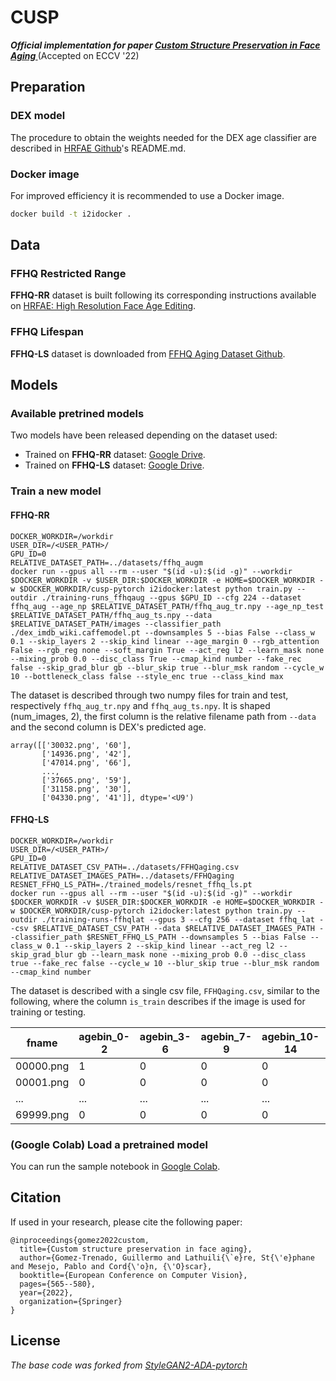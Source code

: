# CUSP
**_Official implementation for paper [Custom Structure Preservation in Face Aging
](https://arxiv.org/abs/2207.11025)_** (Accepted on ECCV '22)
 
## Preparation
### DEX model
The procedure to obtain the weights needed for the DEX age classifier
are described in [HRFAE Github](https://github.com/InterDigitalInc/HRFAE)'s README.md.

### Docker image

For improved efficiency it is recommended to use a Docker image.

```bash
docker build -t i2idocker .
```

## Data
### FFHQ Restricted Range
__FFHQ-RR__ dataset is built following its corresponding instructions available on [HRFAE: High Resolution Face Age Editing](https://arxiv.org/pdf/2005.04410.pdf).
### FFHQ Lifespan
__FFHQ-LS__ dataset is downloaded from [FFHQ Aging Dataset Github](https://github.com/royorel/FFHQ-Aging-Dataset).

## Models
### Available pretrined models

Two models have been released depending on the dataset used:
- Trained on __FFHQ-RR__ dataset: [Google Drive](https://drive.google.com/drive/folders/1ilazawzdIiNZq_jMxW-Gufae6x7SM66t?usp=sharing).
- Trained on __FFHQ-LS__ dataset: [Google Drive](https://drive.google.com/drive/folders/1C3zhHNFAXmmBAtbUoKQNP6nwJ5MHgBmw?usp=sharing).

### Train a new model
#### FFHQ-RR
```
DOCKER_WORKDIR=/workdir
USER_DIR=/<USER_PATH>/
GPU_ID=0
RELATIVE_DATASET_PATH=../datasets/ffhq_augm
docker run --gpus all --rm --user "$(id -u):$(id -g)" --workdir $DOCKER_WORKDIR -v $USER_DIR:$DOCKER_WORKDIR -e HOME=$DOCKER_WORKDIR -w $DOCKER_WORKDIR/cusp-pytorch i2idocker:latest python train.py --outdir ./training-runs_ffhqaug --gpus $GPU_ID --cfg 224 --dataset ffhq_aug --age_np $RELATIVE_DATASET_PATH/ffhq_aug_tr.npy --age_np_test $RELATIVE_DATASET_PATH/ffhq_aug_ts.npy --data $RELATIVE_DATASET_PATH/images --classifier_path ./dex_imdb_wiki.caffemodel.pt --downsamples 5 --bias False --class_w 0.1 --skip_layers 2 --skip_kind linear --age_margin 0 --rgb_attention False --rgb_reg none --soft_margin True --act_reg l2 --learn_mask none --mixing_prob 0.0 --disc_class True --cmap_kind number --fake_rec false --skip_grad_blur gb --blur_skip true --blur_msk random --cycle_w 10 --bottleneck_class false --style_enc true --class_kind max
```

The dataset is described through two numpy files for train and test, respectively `ffhq_aug_tr.npy` and `ffhq_aug_ts.npy`. 
It is shaped (num_images, 2), the first column is the relative filename path from `--data` and the second column is DEX's predicted age.

```
array([['30032.png', '60'],
       ['14936.png', '42'],
       ['47014.png', '66'],
       ...,
       ['37665.png', '59'],
       ['31158.png', '30'],
       ['04330.png', '41']], dtype='<U9')
```

#### FFHQ-LS
```
DOCKER_WORKDIR=/workdir
USER_DIR=/<USER_PATH>/
GPU_ID=0
RELATIVE_DATASET_CSV_PATH=../datasets/FFHQaging.csv
RELATIVE_DATASET_IMAGES_PATH=../datasets/FFHQaging
RESNET_FFHQ_LS_PATH=./trained_models/resnet_ffhq_ls.pt
docker run --gpus all --rm --user "$(id -u):$(id -g)" --workdir $DOCKER_WORKDIR -v $USER_DIR:$DOCKER_WORKDIR -e HOME=$DOCKER_WORKDIR -w $DOCKER_WORKDIR/cusp-pytorch i2idocker:latest python train.py --outdir ./training-runs-ffhqlat --gpus 3 --cfg 256 --dataset ffhq_lat --csv $RELATIVE_DATASET_CSV_PATH --data $RELATIVE_DATASET_IMAGES_PATH --classifier_path $RESNET_FFHQ_LS_PATH --downsamples 5 --bias False --class_w 0.1 --skip_layers 2 --skip_kind linear --act_reg l2 --skip_grad_blur gb --learn_mask none --mixing_prob 0.0 --disc_class true --fake_rec false --cycle_w 10 --blur_skip true --blur_msk random --cmap_kind number
```

The dataset is described with a single csv file, `FFHQaging.csv`, similar to the following, where the column `is_train`
describes if the image is used for training or testing.


| fname     | agebin_0-2 | agebin_3-6 | agebin_7-9 | agebin_10-14 | agebin_15-19 | agebin_20-29 | agebin_30-39 | agebin_40-49 | agebin_50-69 | agebin_70-120 | is_train |
|-----------|------------|------------|------------|--------------|--------------|--------------|--------------|--------------|--------------|---------------|----------|
| 00000.png | 1          | 0          | 0          | 0            | 0            | 0            | 0            | 0            | 0            | 0             | TRUE     |
| 00001.png | 0          | 0          | 0          | 0            | 0            | 0            | 1            | 0            | 0            | 0             | TRUE     |
| ...       | ...        | ...        | ...        | ...          | ...          | ...          | ...          | ...          | ...          | ...           | ...      |
| 69999.png | 0          | 0          | 0          | 0            | 0            | 0            | 0            | 0            | 1            | 0             | FALSE    |


### (Google Colab) Load a pretrained model

You can run the sample notebook in [Google Colab](https://colab.research.google.com/drive/1FM0u5E3M4D5zH9ru-OIQhR56vQqvkl1U?usp=sharing).

## Citation

If used in your research, please cite the following paper:
```
@inproceedings{gomez2022custom,
  title={Custom structure preservation in face aging},
  author={Gomez-Trenado, Guillermo and Lathuili{\`e}re, St{\'e}phane and Mesejo, Pablo and Cord{\'o}n, {\'O}scar},
  booktitle={European Conference on Computer Vision},
  pages={565--580},
  year={2022},
  organization={Springer}
}
```

## License
_The base code was forked from [StyleGAN2-ADA-pytorch](https://github.com/NVlabs/stylegan2-ada-pytorch)_

